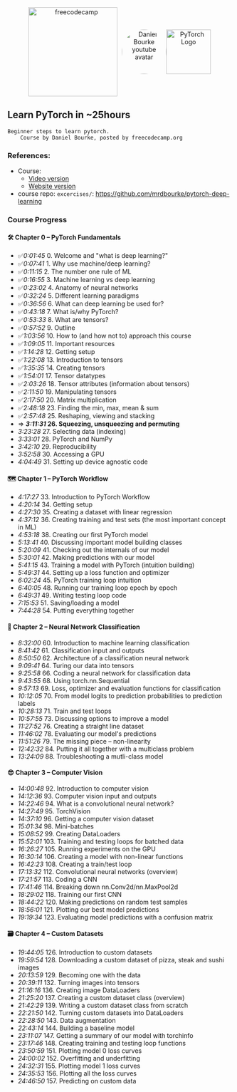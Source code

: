<div align="center" style="display: flex; align-items: center; justify-content: center"">
<img width="200" src="https://external-content.duckduckgo.com/iu/?u=https%3A%2F%2Fdesign-style-guide.freecodecamp.org%2Fdownloads%2Ffcc_primary_large.jpg&f=1&nofb=1&ipt=a298cfd9c3e424328a6fbe5ea90ef5672a1cdcae0808fa8a84a284713d7377ff&ipo=images" alt="freecodecamp" href="https://www.freecodecamp.org/" style="margin-right: 10px">
<img width="100" src="https://external-content.duckduckgo.com/iu/?u=https%3A%2F%2Fyt3.ggpht.com%2Fytc%2FAKedOLQF3gTihhEVxTQUEhaF4ITdff0qa7OOYqGDj2h4o7s%3Ds900-c-k-c0x00ffffff-no-rj&f=1&nofb=1&ipt=8e6388835fefda982a4c8244ce703e0c22c606a921a73af7fabb989ed43e2caf&ipo=images" style="border-radius:100px" alt="Daniel Bourke youtube avatar" href="https://www.youtube.com/@mrdbourke">
<img width="100" src="https://external-content.duckduckgo.com/iu/?u=https%3A%2F%2Fshiftlab.github.io%2Fpytorch%2Fassets%2Fimages%2Fpytorch-logo.png&f=1&nofb=1&ipt=3db007be53995e82628a0b856cb5dfc977d507fba7ef4e6ad069e634d134fe17&ipo=images" alt="PyTorch Logo" href="https://pytorch.org/">

</div>

## Learn PyTorch in ~25hours
    Beginner steps to learn pytorch.
        Course by Daniel Bourke, posted by freecodecamp.org

### References:
- Course:
    - [Video version](https://www.youtube.com/watch?v=V_xro1bcAuA&t=26s)
    - [Website version](https://www.learnpytorch.io/#about-this-course)
- course repo: `excercises/`: https://github.com/mrdbourke/pytorch-deep-learning
### Course Progress

#### 🛠 Chapter 0 – PyTorch Fundamentals
- ✅*0:01:45* 0. Welcome and "what is deep learning?"
- ✅*0:07:41* 1. Why use machine/deep learning?
- ✅*0:11:15* 2. The number one rule of ML
- ✅*0:16:55* 3. Machine learning vs deep learning
- ✅*0:23:02* 4. Anatomy of neural networks
- ✅*0:32:24* 5. Different learning paradigms
- ✅*0:36:56* 6. What can deep learning be used for?
- ✅*0:43:18* 7. What is/why PyTorch?
- ✅*0:53:33* 8. What are tensors?
- ✅*0:57:52* 9. Outline
- ✅*1:03:56* 10. How to (and how not to) approach this course
- ✅*1:09:05* 11. Important resources
- ✅*1:14:28* 12. Getting setup
- ✅*1:22:08* 13. Introduction to tensors
- ✅*1:35:35* 14. Creating tensors
- ✅*1:54:01* 17. Tensor datatypes
- ✅*2:03:26* 18. Tensor attributes (information about tensors)
- ✅*2:11:50* 19. Manipulating tensors
- ✅*2:17:50* 20. Matrix multiplication
- ✅*2:48:18* 23. Finding the min, max, mean & sum
- ✅*2:57:48* 25. Reshaping, viewing and stacking
- => ***3:11:31* 26. Squeezing, unsqueezing and permuting**
- *3:23:28* 27. Selecting data (indexing)
- *3:33:01* 28. PyTorch and NumPy
- *3:42:10* 29. Reproducibility
- *3:52:58* 30. Accessing a GPU
- *4:04:49* 31. Setting up device agnostic code

#### 🗺 Chapter 1 – PyTorch Workflow
- *4:17:27* 33. Introduction to PyTorch Workflow
- *4:20:14* 34. Getting setup
- *4:27:30* 35. Creating a dataset with linear regression
- *4:37:12* 36. Creating training and test sets (the most important concept in ML)
- *4:53:18* 38. Creating our first PyTorch model
- *5:13:41* 40. Discussing important model building classes
- *5:20:09* 41. Checking out the internals of our model
- *5:30:01* 42. Making predictions with our model
- *5:41:15* 43. Training a model with PyTorch (intuition building)
- *5:49:31* 44. Setting up a loss function and optimizer
- *6:02:24* 45. PyTorch training loop intuition
- *6:40:05* 48. Running our training loop epoch by epoch
- *6:49:31* 49. Writing testing loop code
- *7:15:53* 51. Saving/loading a model
- *7:44:28* 54. Putting everything together

#### 🤨 Chapter 2 – Neural Network Classification
- *8:32:00* 60. Introduction to machine learning classification
- *8:41:42* 61. Classification input and outputs
- *8:50:50* 62. Architecture of a classification neural network
- *9:09:41* 64. Turing our data into tensors
- *9:25:58* 66. Coding a neural network for classification data
- *9:43:55* 68. Using torch.nn.Sequential
- *9:57:13* 69. Loss, optimizer and evaluation functions for classification
- *10:12:05* 70. From model logits to prediction probabilities to prediction labels
- *10:28:13* 71. Train and test loops
- *10:57:55* 73. Discussing options to improve a model
- *11:27:52* 76. Creating a straight line dataset
- *11:46:02* 78. Evaluating our model's predictions
- *11:51:26* 79. The missing piece – non-linearity
- *12:42:32* 84. Putting it all together with a multiclass problem
- *13:24:09* 88. Troubleshooting a mutli-class model

#### 😎 Chapter 3 – Computer Vision
- *14:00:48* 92. Introduction to computer vision
- *14:12:36* 93. Computer vision input and outputs
- *14:22:46* 94. What is a convolutional neural network?
- *14:27:49* 95. TorchVision
- *14:37:10* 96. Getting a computer vision dataset
- *15:01:34* 98. Mini-batches
- *15:08:52* 99. Creating DataLoaders
- *15:52:01* 103. Training and testing loops for batched data
- *16:26:27* 105. Running experiments on the GPU
- *16:30:14* 106. Creating a model with non-linear functions
- *16:42:23* 108. Creating a train/test loop
- *17:13:32* 112. Convolutional neural networks (overview)
- *17:21:57* 113. Coding a CNN
- *17:41:46* 114. Breaking down nn.Conv2d/nn.MaxPool2d
- *18:29:02* 118. Training our first CNN
- *18:44:22* 120. Making predictions on random test samples
- *18:56:01* 121. Plotting our best model predictions
- *19:19:34* 123. Evaluating model predictions with a confusion matrix

#### 🗃 Chapter 4 – Custom Datasets
- *19:44:05* 126. Introduction to custom datasets
- *19:59:54* 128. Downloading a custom dataset of pizza, steak and sushi images
- *20:13:59* 129. Becoming one with the data
- *20:39:11* 132. Turning images into tensors
- *21:16:16* 136. Creating image DataLoaders
- *21:25:20* 137. Creating a custom dataset class (overview)
- *21:42:29* 139. Writing a custom dataset class from scratch
- *22:21:50* 142. Turning custom datasets into DataLoaders
- *22:28:50* 143. Data augmentation
- *22:43:14* 144. Building a baseline model
- *23:11:07* 147. Getting a summary of our model with torchinfo
- *23:17:46* 148. Creating training and testing loop functions
- *23:50:59* 151. Plotting model 0 loss curves
- *24:00:02* 152. Overfitting and underfitting
- *24:32:31* 155. Plotting model 1 loss curves
- *24:35:53* 156. Plotting all the loss curves
- *24:46:50* 157. Predicting on custom data
